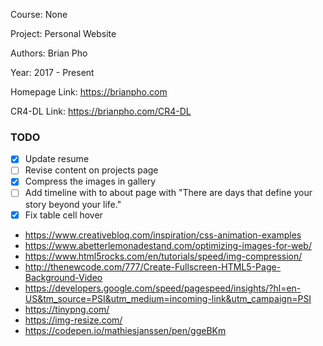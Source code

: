 Course: None

Project: Personal Website

Authors: Brian Pho

Year: 2017 - Present

Homepage Link:  <https://brianpho.com>

CR4-DL Link: <https://brianpho.com/CR4-DL>

### TODO

- [x] Update resume
- [ ] Revise content on projects page
- [x] Compress the images in gallery
- [ ] Add timeline with to about page with "There are days that define your story beyond your life."
- [x] Fix table cell hover

- <https://www.creativebloq.com/inspiration/css-animation-examples>
- <https://www.abetterlemonadestand.com/optimizing-images-for-web/>
- <https://www.html5rocks.com/en/tutorials/speed/img-compression/>
- <http://thenewcode.com/777/Create-Fullscreen-HTML5-Page-Background-Video>
- <https://developers.google.com/speed/pagespeed/insights/?hl=en-US&tm_source=PSI&utm_medium=incoming-link&utm_campaign=PSI>
- <https://tinypng.com/>
- <https://img-resize.com/>
- <https://codepen.io/mathiesjanssen/pen/ggeBKm>
